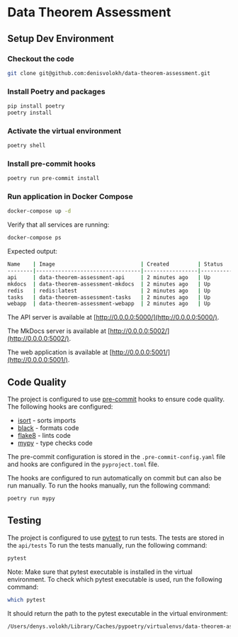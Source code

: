 # Data Theorem Assessment

## Setup Dev Environment

### Checkout the code

```bash
git clone git@github.com:denisvolokh/data-theorem-assessment.git
```

### Install Poetry and packages

```bash
pip install poetry
poetry install
```

### Activate the virtual environment

```bash
poetry shell
```

### Install pre-commit hooks

```bash
poetry run pre-commit install
```

### Run application in Docker Compose

```bash
docker-compose up -d
```

Verify that all services are running:

```bash
docker-compose ps
```

Expected output:

```bash
Name    | Image                           | Created         | Status     |    Ports               |
--------|---------------------------------|-----------------|------------|------------------------|
api     | data-theorem-assessment-api     | 2 minutes ago   | Up         | 0.0.0.0:5000->5000/tcp |
mkdocs  | data-theorem-assessment-mkdocs  | 2 minutes ago   | Up         | 0.0.0.0:5002->5002/tcp |
redis   | redis:latest                    | 2 minutes ago   | Up         | 0.0.0.0:6379->6379/tcp |
tasks   | data-theorem-assessment-tasks   | 2 minutes ago   | Up         |                        |
webapp  | data-theorem-assessment-webapp  | 2 minutes ago   | Up         | 0.0.0.0:5001->5001/tcp |
```

The API server is available at [http://0.0.0.0:5000/](http://0.0.0.0:5000/).

The MkDocs server is available at [http://0.0.0.0:5002/](http://0.0.0.0:5002/).

The web application is available at [http://0.0.0.0:5001/](http://0.0.0.0:5001/).


## Code Quality

The project is configured to use [pre-commit](https://pre-commit.com/) hooks to ensure code quality. The following hooks are configured:

- [isort](https://pypi.org/project/isort/) - sorts imports
- [black](https://pypi.org/project/black/) - formats code
- [flake8](https://flake8.pycqa.org/en/latest/) - lints code
- [mypy](https://mypy.readthedocs.io/en/stable/) - type checks code

The pre-commit configuration is stored in the `.pre-commit-config.yaml` file and hooks are configured in the `pyproject.toml` file.

The hooks are configured to run automatically on commit but can also be run manually. To run the hooks manually, run the following command:

```bash
poetry run mypy
```

## Testing

The project is configured to use [pytest](https://docs.pytest.org/en/stable/) to run tests. The tests are stored in the `api/tests` To run the tests manually, run the following command:

```bash
pytest
```

Note: Make sure that pytest executable is installed in the virtual environment. To check which pytest executable is used, run the following command:

```bash
which pytest
```

It should return the path to the pytest executable in the virtual environment:

```bash
/Users/denys.volokh/Library/Caches/pypoetry/virtualenvs/data-theorem-assessment-oHUsPNxH-py3.10/bin/pytest
```